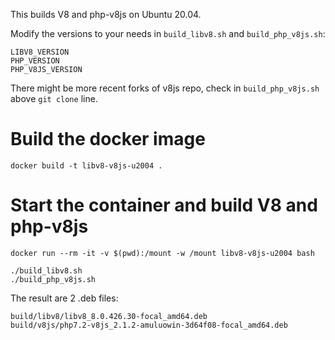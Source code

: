 This builds V8 and php-v8js on Ubuntu 20.04.

Modify the versions to your needs in `build_libv8.sh` and `build_php_v8js.sh`:
```
LIBV8_VERSION
PHP_VERSION
PHP_V8JS_VERSION
```

There might be more recent forks of v8js repo, check in `build_php_v8js.sh` above `git clone` line.

# Build the docker image
```
docker build -t libv8-v8js-u2004 .
```

# Start the container and build V8 and php-v8js
```
docker run --rm -it -v $(pwd):/mount -w /mount libv8-v8js-u2004 bash

./build_libv8.sh
./build_php_v8js.sh
```

The result are 2 .deb files:
```
build/libv8/libv8_8.0.426.30-focal_amd64.deb
build/v8js/php7.2-v8js_2.1.2-amuluowin-3d64f08-focal_amd64.deb
```
